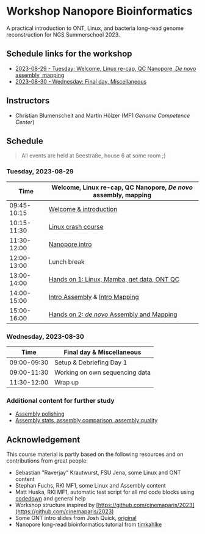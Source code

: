 # Workshop Nanopore Bioinformatics

A practical introduction to ONT, Linux, and bacteria long-read genome reconstruction for NGS Summerschool 2023.

## Schedule links for the workshop

* [2023-08-29 - Tuesday: Welcome, Linux re-cap, QC Nanopore, _De novo_ assembly, mapping](#0)  
* [2023-08-30 - Wednesday: Final day, Miscellaneous](#1)  

## Instructors

* Christian Blumenscheit and Martin Hölzer (MF1 _Genome Competence Center_)

## Schedule

> All events are held at Seestraße, house 6 at some room ;) 

### <a name="0"></a> Tuesday, 2023-08-29
| Time        | Welcome, Linux re-cap, QC Nanopore, _De novo_ assembly, mapping |
| --          | --               |
| 09:45-10:15 | [Welcome & introduction](day-welcome-linux-nanopore/general.md) |
| 10:15-11:30 | [Linux crash course](day-welcome-linux-nanopore/linux.md) |
| 11:30-12:00 | [Nanopore intro](day-welcome-linux-nanopore/nanopore.md) |
| 12:00-13:00 | Lunch break |
| 13:00-14:00 | [Hands on 1: Linux, Mamba, get data, ONT QC](day-welcome-linux-nanopore/hands-on.md) |
| 14:00-15:00 | [Intro Assembly](day-assembly-mapping/assembly.md) & [Intro Mapping](day-assembly-mapping/mapping.md)  |
| 15:00-16:00 | [Hands on 2: _de novo_ Assembly and Mapping](day-assembly-mapping/hands-on.md) |

### <a name="1"></a> Wednesday, 2023-08-30
| Time        | Final day & Miscellaneous |
| --          | --               |
| 09:00-09:30 | Setup & Debriefing Day 1 |
| 09:00-11:30 | Working on own sequencing data |
| 11:30-12:00 | Wrap up |

### Additional content for further study

* [Assembly polishing](day-polishing-variant-calling/README.md)
* [Assembly stats, assembly comparison, assembly quality](day-misc/README.md)


## Acknowledgement

This course material is partly based on the following resources and on contributions from great people:

* Sebastian "Raverjay" Krautwurst, FSU Jena, some Linux and ONT content
* Stephan Fuchs, RKI MF1, some Linux and Assembly content 
* Matt Huska, RKI MF1, automatic test script for all md code blocks using [codedown](https://github.com/earldouglas/codedown) and general help
* Workshop structure inspired by [https://github.com/cinemaparis/2023](https://github.com/cinemaparis/2023)
* Some ONT intro slides from Josh Quick, [original](https://github.com/cinemaparis/2023/blob/main/day1-Tuesday/slides-Quick.pdf)
* Nanopore long-read bioinformatics tutorial from [timkahlke](https://timkahlke.github.io/LongRead_tutorials)
